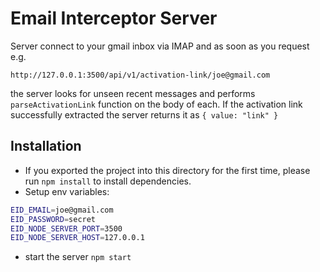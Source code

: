 # Email Interceptor Server

Server connect to your gmail inbox via IMAP and as soon as you request e.g.
```
http://127.0.0.1:3500/api/v1/activation-link/joe@gmail.com
```
the server looks for unseen recent messages and performs `parseActivationLink` function on the body of each.
If the activation link successfully extracted the server returns it as `{ value: "link" }`

## Installation

- If you exported the project into this directory for the first time, please run `npm install` to install dependencies.
- Setup env variables:
```bash
EID_EMAIL=joe@gmail.com
EID_PASSWORD=secret
EID_NODE_SERVER_PORT=3500
EID_NODE_SERVER_HOST=127.0.0.1
```
- start the server `npm start`

